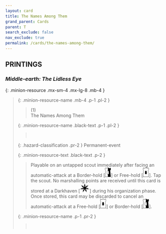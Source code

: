 ```yaml
---
layout: card
title: The Names Among Them
grand_parent: Cards
parent: T
search_exclude: false
nav_exclude: true
permalink: /cards/the-names-among-them/
---
```


## PRINTINGS


### _Middle-earth: The Lidless Eye_

{: .minion-resource .mx-sm-4 .mx-lg-8 .mb-4 }
> {: .minion-resource-name .mb-4 .p-1 .pl-2 }
> > <div class="hazard-mp">(1)</div>
> > <div class="card-name">The Names Among Them</div>
>
> {: .minion-resource-name .black-text .p-1 .pl-2 }
> > &nbsp;
>
> {: .hazard-classification .pr-2 }
> Permanent-event
>
> {: .minion-resource-text .black-text .p-2 }
> > Playable on an untapped scout immediately after facing an automatic-attack at a Border-hold \[![](/assets/images/border-hold.svg)] or Free-hold \[![](/assets/images/free-hold.svg)]. Tap the scout. No marshalling points are received until this card is stored at a Darkhaven \[![](/assets/images/dark-haven.svg)] during his organization phase. Once stored, this card may be discarded to cancel an automatic-attack at a Free-hold \[![](/assets/images/free-hold.svg)] or Border-hold \[![](/assets/images/border-hold.svg)].  
> 
> {: .minion-resource-name .p-1 .pr-2 }
> > <div class="card-shield"></div>
> > <div class="card-corruption-white">&nbsp;</div>
